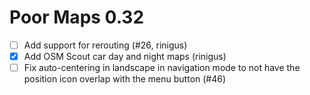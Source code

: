 Poor Maps 0.32
==============

* [ ] Add support for rerouting (#26, rinigus)
* [x] Add OSM Scout car day and night maps (rinigus)
* [ ] Fix auto-centering in landscape in navigation mode to not have
      the position icon overlap with the menu button (#46)
